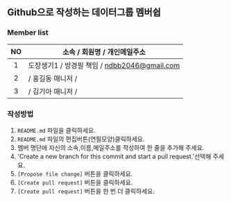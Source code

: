 ## Github으로 작성하는 데이터그룹 멤버쉽

### Member list

|NO  |     소속 / 회원명 / 개인메일주소             |
|:--:|----------------------------------------|
|1   | 도장생기1 / 방경필 책임  / ndbb2046@gmail.com|
|2   |         / 홍길동 매니저 /                  |
|3   |         / 김기아 매니저 /                  |


<!-- 여기에 한 줄 추가해 주세요 -->
<!-- |NO|소속/회원명/개인메일주소| -->


### 작성방법

1. `README.md` 파일을 클릭하세요.
2. `README.md` 파일의 편집버튼(연필모양)클릭하세요.
3. 멤버 명단에 자신의 소속,이름,메일주소를 작성하여 한 줄을 추가해 주세요.
4. 'Create a new branch for this commit and start a pull request.'선택해 주세요.
5. `[Propose file change]` 버튼을 클릭하세요.
6. `[Create pull request]` 버튼을 클릭하세요.
7. `[Create pull request]` 버튼을 한 번 더 클릭하세요.
